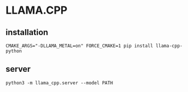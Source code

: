 # LLAMA.CPP

## installation

`CMAKE_ARGS="-DLLAMA_METAL=on" FORCE_CMAKE=1 pip install llama-cpp-python`

## server

`python3 -m llama_cpp.server --model PATH`
